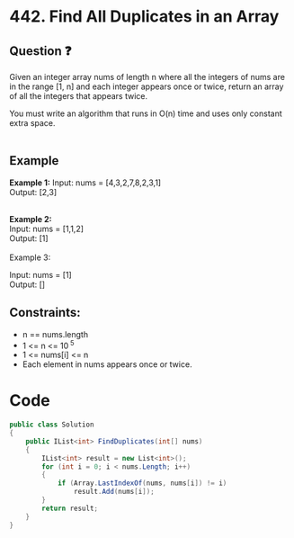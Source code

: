 # 442. Find All Duplicates in an Array
## Question ❓ <br>
Given an integer array nums of length n where all the integers of nums are in the range [1, n] and each integer appears once or twice, return an array of all the integers that appears twice.

You must write an algorithm that runs in O(n) time and uses only constant extra space.
<br><br>

## Example

__Example 1:__
Input: nums = [4,3,2,7,8,2,3,1]    
Output: [2,3]  
<br>

__Example 2:__  
Input: nums = [1,1,2]    
Output: [1]  
<br>
Example 3:

Input: nums = [1]  
Output: []
<br>

  
## Constraints:

- n == nums.length
- 1 <= n <= 10<sup> 5</sup>
- 1 <= nums[i] <= n
- Each element in nums appears once or twice.

# Code
```C#
public class Solution
{
    public IList<int> FindDuplicates(int[] nums)
    {
        IList<int> result = new List<int>();
        for (int i = 0; i < nums.Length; i++)
        {
            if (Array.LastIndexOf(nums, nums[i]) != i)
                result.Add(nums[i]);
        }
        return result;
    }
}

```
